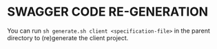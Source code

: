 # SWAGGER CODE RE-GENERATION

You can run `sh generate.sh client <specification-file>` in the parent directory to (re)generate the client project.
